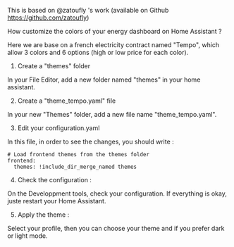 This is based on @zatoufly 's work (available on Github https://github.com/zatoufly)

How customize the colors of your energy dashboard on Home Assistant ?

Here we are base on a french electricity contract named "Tempo", which allow 3 colors and 6 options (high or low price for each color).

1) Create a "themes" folder

In your File Editor, add a new folder named "themes" in your home assistant.
   
2) Create a "theme_tempo.yaml" file

In your new "Themes" folder, add a new file name "theme_tempo.yaml".

3) Edit your configuration.yaml

In this file, in order to see the changes, you should write :
```
# Load frontend themes from the themes folder
frontend:
  themes: !include_dir_merge_named themes
```

4) Check the configuration :

On the Developpment tools, check your configuration. If everything is okay, juste restart your Home Assistant.

5) Apply the theme :

Select your profile, then you can choose your theme and if you prefer dark or light mode.
